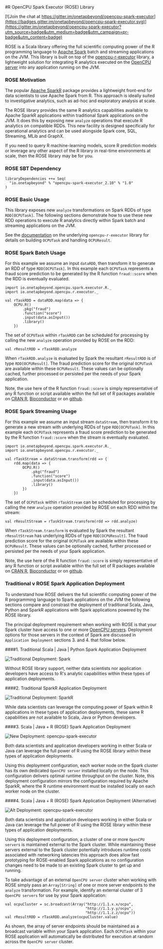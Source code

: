 #R OpenCPU Spark Executor (ROSE) Library

[![Join the chat at https://gitter.im/onetapbeyond/opencpu-spark-executor](https://badges.gitter.im/onetapbeyond/opencpu-spark-executor.svg)](https://gitter.im/onetapbeyond/opencpu-spark-executor?utm_source=badge&utm_medium=badge&utm_campaign=pr-badge&utm_content=badge)

ROSE is a Scala library offering the full scientific computing power of
the R programming language to 
[Apache Spark](http://spark.apache.org/) batch and streaming
applications on the JVM. This library is built on top of the
[opencpu-r-executor](https://github.com/onetapbeyond/opencpu-r-executor)
library, a lightweight solution for integrating R analytics executed on
the [OpenCPU server](https://www.opencpu.org/) into any application
running on the JVM.

### ROSE Motivation

The popular [Apache SparkR](https://github.com/apache/spark/tree/master/R)
package provides a lightweight front-end for data scientists to use
Apache Spark from R. This approach is ideally suited to
investigative analytics, such as ad-hoc and exploratory analysis at scale.

The ROSE library provides the same R analytics capabilities available to
Apache SparkR applications within traditional Spark applications on the JVM.
It does this by exposing new `analyze` operations that execute R analytics on
compatible RDDs. This new facility is designed specifically for
operational analytics and can be used alongside Spark core, SQL, Streaming,
MLib and GraphX. 

If you need to query R machine-learning models, score R prediction models or
leverage any other aspect of the R library in real-time environments at scale,
then the ROSE library may be for you.

### ROSE SBT Dependency

```
libraryDependencies ++= Seq(
  "io.onetapbeyond" % "opencpu-spark-executor_2.10" % "1.0"
)
```

### ROSE Basic Usage

This library exposes new `analyze` transformations on Spark RDDs of type
`RDD[OCPUTask]`. The following sections demonstrate how to use these new
RDD operations to execute R analytics directly within Spark batch and
streaming applications on the JVM.

See the [documentation](https://github.com/onetapbeyond/opencpu-r-executor)
on the underlying `opencpu-r-executor` library for details on building
`OCPUTask` and handling `OCPUResult`.

### ROSE Spark Batch Usage

For this example we assume an input `dataRDD`, then transform it to generate
an RDD of type `RDD[OCPUTask]`. In this example each `OCPUTask` represents a
fraud score prediction to be generated by the R function `fraud::score` when
the RDD is eventually evaluated.

```
import io.onetapbeyond.opencpu.spark.executor.R._
import io.onetapbeyond.opencpu.r.executor._

val rTaskRDD = dataRDD.map(data => {
	OCPU.R()
		.pkg("fraud")
		.function("score")
		.input(data.asInput())
		.library()
	})
```

The set of `OCPUTask` within `rTaskRDD` can be scheduled for
processing by calling the new `analyze` operation provided by ROSE
on the RDD:

```
val rResultRDD = rTaskRDD.analyze
```

When `rTaskRDD.analyze` is evaluated by Spark the resultant `rResultRDD`
is of type `RDD[OCPUResult]`. The fraud prediction score for the original
`OCPUTask` are available within these `OCPUResult`. These values can be
optionally cached, further processed or persisted per the needs of your
Spark application.

Note, the use here of the R function `fraud::score` is simply representative
of any R function or script available within the full set of R packages
available on [CRAN R](https://www.r-project.org),
[Bioconductor](http://bioconductor.org/) or on [github](https://github.com/).

### ROSE Spark Streaming Usage

For this example we assume an input stream `dataStream`, then transform
it to generate a new stream with underlying RDDs of type `RDD[OCPUTask]`.
In this example each `OCPUTask` represents a fraud score prediction to
be generated by the R function `fraud::score` when the stream is
eventually evaluated.

```
import io.onetapbeyond.opencpu.spark.executor.R._
import io.onetapbeyond.opencpu.r.executor._

val rTaskStream = dataStream.transform(rdd => {
	rdd.map(data => {
		OCPU.R()
			.pkg("fraud")
			.function("score")
			.input(data.asInput())
			.library()
		})	
	})
```

The set of `OCPUTask` within `rTaskStream` can be scheduled for processing
by calling the new `analyze` operation provided by ROSE on each RDD within
the stream: 

```
val rResultStream = rTaskStream.transform(rdd => rdd.analyze)
```

When `rTaskStream.transform` is evaluated by Spark the resultant
`rResultStream` has underlying RDDs of type `RDD[OCPUResult]`. The fraud
prediction score for the original `OCPUTask` are available within these
`OCPUResult`. These values can be optionally cached, further processed
or persisted per the needs of your Spark application.

Note, the use here of the R function `fraud::score` is simply
representative of any R function or script available within the full
set of R packages available on [CRAN R](https://www.r-project.org),
[Bioconductor](http://bioconductor.org/) or on [github](https://github.com/).

### Traditional v ROSE Spark Application Deployment

To understand how ROSE delivers the full scientific computing power of
the R programming language to Spark applications on the JVM the following
sections compare and constrast the deployment of traditional Scala, Java,
Python and SparkR applications with Spark applications powered by the
ROSE library.

The principal deployment requirement when working with ROSE is that your
Spark cluster have access to one or more
[OpenCPU servers](https://www.opencpu.org/download.html). Deployment
options for those servers in the context of Spark are discussed in
`Application Deployment` sections 3. and 4. that follow below.

####1. Traditional Scala | Java | Python Spark Application Deployment

![Traditional Deployment: Spark](https://onetapbeyond.github.io/resource/img/rose/trad-spark-deploy.jpg)

Without ROSE library support, neither data scientists nor application
developers have access to R's analytic capabilities within these types
of application deployments.

####2. Traditional SparkR Application Deployment

![Traditional Deployment: SparkR](https://onetapbeyond.github.io/resource/img/rose/trad-sparkr-deploy.jpg)

While data scientists can leverage the computing power of Spark within R
applications in these types of application deployments, these same R
capabilities are not available to Scala, Java or Python developers.


####3. Scala | Java + R (ROSE) Spark Application Deployment

![New Deployment: opencpu-spark-executor](https://onetapbeyond.github.io/resource/img/rose/new-rose-deploy.jpg)

Both data scientists and application developers working in either Scala or
Java can leverage the full power of R using the ROSE library within these
types of application deployments.

Using this deployment configuration, each worker node on the Spark cluster
has its own dedicated `OpenCPU server` installed locally on the node. This
configuration delivers optimal runtime throughput on the cluster. Note, this
deployment configuration mirrors the configuration required by Apache
SparkR, where the R runtime environment must be installed locally on each
worker node on the cluster.

####4. Scala | Java + R (ROSE) Spark Application Deployment (Alternative)

![Alt Deployment: opencpu-spark-executor](https://onetapbeyond.github.io/resource/img/rose/alt-rose-deploy.jpg)

Both data scientists and application developers working in either Scala or
Java can leverage the full power of R using the ROSE library within these
types of application deployments.

Using this deployment configuration, a cluster of one or more
`OpenCPU servers` is maintained external to the Spark cluster. While
maintaining these servers external to the Spark cluster potentially introduces
runtime costs associated with networking latencies this approach does allow
fast prototyping for ROSE-enabled Spark applications as no configuration
changes need to be made to an existing Spark cluster to get up and running.

To take advantage of an external `OpenCPU server` cluster when working with
ROSE simply pass an `Array[String]` of one or more server endpoints to the
`analyze` transformation. For example, identify an external cluster of 3
`OpenCPU servers` for use by your Spark application:

```
val ocpuCluster = sc.broadcast(Array("http://1.1.x.x/ocpu",
									 "http://1.1.y.y/ocpu",
									 "http://1.1.z.z/ocpu"))
val rResultRDD = rTaskRDD.analyze(ocpuCluster.value)
```

As shown, the array of server endpoints should be maintained as a
broadcast variable within your Spark application. Each `OCPUTask` within
your ROSE application will automatically be distributed for execution at random
across the `OpenCPU server` cluster.
